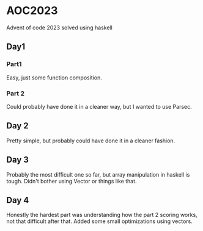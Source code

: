 # AOC2023

Advent of code 2023 solved using haskell

## Day1

### Part1

Easy, just some function composition.

### Part 2

Could probably have done it in a cleaner way, but I wanted to use Parsec.

## Day 2

Pretty simple, but probably could have done it in a cleaner fashion.

## Day 3

Probably the most difficult one so far, but array manipulation in haskell is tough.
Didn't bother using Vector or things like that.

## Day 4

Honestly the hardest part was understanding how the part 2 scoring works, not that difficult after that.
Added some small optimizations using vectors.
